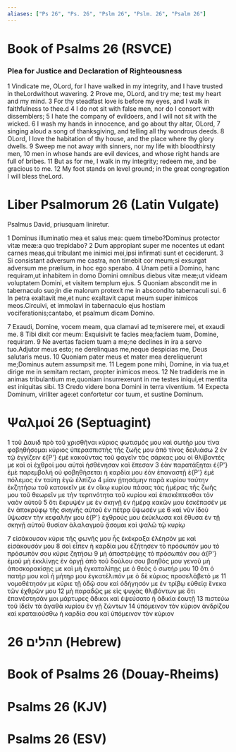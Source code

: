 ```yaml
---
aliases: ["Ps 26", "Ps. 26", "Pslm 26", "Pslm. 26", "Psalm 26"]
---
```



# Book of Psalms 26 (RSVCE)

### Plea for Justice and Declaration of Righteousness
1 Vindicate me, OLord, for I have walked in my integrity, and I have trusted in theLordwithout wavering.
2 Prove me, OLord, and try me; test my heart and my mind.
3 For thy steadfast love is before my eyes, and I walk in faithfulness to thee.d
4 I do not sit with false men, nor do I consort with dissemblers;
5 I hate the company of evildoers, and I will not sit with the wicked.
6 I wash my hands in innocence, and go about thy altar, OLord,
7 singing aloud a song of thanksgiving, and telling all thy wondrous deeds.
8 OLord, I love the habitation of thy house, and the place where thy glory dwells.
9 Sweep me not away with sinners, nor my life with bloodthirsty men,
10 men in whose hands are evil devices, and whose right hands are full of bribes.
11 But as for me, I walk in my integrity; redeem me, and be gracious to me.
12 My foot stands on level ground; in the great congregation I will bless theLord.


# Liber Psalmorum 26 (Latin Vulgate)

 Psalmus David, priusquam liniretur.

1 Dominus illuminatio mea et salus mea: quem timebo?Dominus protector vitæ meæ:a quo trepidabo?
2 Dum appropiant super me nocentes ut edant carnes meas,qui tribulant me inimici mei,ipsi infirmati sunt et ceciderunt.
3 Si consistant adversum me castra, non timebit cor meum;si exsurgat adversum me prælium, in hoc ego sperabo.
4 Unam petii a Domino, hanc requiram,ut inhabitem in domo Domini omnibus diebus vitæ meæ;ut videam voluptatem Domini, et visitem templum ejus.
5 Quoniam abscondit me in tabernaculo suo;in die malorum protexit me in abscondito tabernaculi sui.
6 In petra exaltavit me,et nunc exaltavit caput meum super inimicos meos.Circuivi, et immolavi in tabernaculo ejus hostiam vociferationis;cantabo, et psalmum dicam Domino.

7 Exaudi, Domine, vocem meam, qua clamavi ad te;miserere mei, et exaudi me.
8 Tibi dixit cor meum: Exquisivit te facies mea;faciem tuam, Domine, requiram.
9 Ne avertas faciem tuam a me;ne declines in ira a servo tuo.Adjutor meus esto; ne derelinquas me,neque despicias me, Deus salutaris meus.
10 Quoniam pater meus et mater mea dereliquerunt me;Dominus autem assumpsit me.
11 Legem pone mihi, Domine, in via tua,et dirige me in semitam rectam, propter inimicos meos.
12 Ne tradideris me in animas tribulantium me,quoniam insurrexerunt in me testes iniqui,et mentita est iniquitas sibi.
13 Credo videre bona Domini in terra viventium.
14 Expecta Dominum, viriliter age:et confortetur cor tuum, et sustine Dominum.


# Ψαλμοί 26 (Septuagint)

1 τοῦ Δαυιδ πρὸ τοῦ χρισθῆναι κύριος φωτισμός μου καὶ σωτήρ μου τίνα φοβηθήσομαι κύριος ὑπερασπιστὴς τῆς ζωῆς μου ἀπὸ τίνος δειλιάσω
2 ἐν τῷ ἐγγίζειν ἐ{P'} ἐμὲ κακοῦντας τοῦ φαγεῖν τὰς σάρκας μου οἱ θλίβοντές με καὶ οἱ ἐχθροί μου αὐτοὶ ἠσθένησαν καὶ ἔπεσαν
3 ἐὰν παρατάξηται ἐ{P'} ἐμὲ παρεμβολή οὐ φοβηθήσεται ἡ καρδία μου ἐὰν ἐπαναστῇ ἐ{P'} ἐμὲ πόλεμος ἐν ταύτῃ ἐγὼ ἐλπίζω
4 μίαν ᾐτησάμην παρὰ κυρίου ταύτην ἐκζητήσω τοῦ κατοικεῖν με ἐν οἴκῳ κυρίου πάσας τὰς ἡμέρας τῆς ζωῆς μου τοῦ θεωρεῖν με τὴν τερπνότητα τοῦ κυρίου καὶ ἐπισκέπτεσθαι τὸν ναὸν αὐτοῦ
5 ὅτι ἔκρυψέν με ἐν σκηνῇ ἐν ἡμέρᾳ κακῶν μου ἐσκέπασέν με ἐν ἀποκρύφῳ τῆς σκηνῆς αὐτοῦ ἐν πέτρᾳ ὕψωσέν με
6 καὶ νῦν ἰδοὺ ὕψωσεν τὴν κεφαλήν μου ἐ{P'} ἐχθρούς μου ἐκύκλωσα καὶ ἔθυσα ἐν τῇ σκηνῇ αὐτοῦ θυσίαν ἀλαλαγμοῦ ᾄσομαι καὶ ψαλῶ τῷ κυρίῳ

7 εἰσάκουσον κύριε τῆς φωνῆς μου ἧς ἐκέκραξα ἐλέησόν με καὶ εἰσάκουσόν μου
8 σοὶ εἶπεν ἡ καρδία μου ἐζήτησεν τὸ πρόσωπόν μου τὸ πρόσωπόν σου κύριε ζητήσω
9 μὴ ἀποστρέψῃς τὸ πρόσωπόν σου ἀ{P'} ἐμοῦ μὴ ἐκκλίνῃς ἐν ὀργῇ ἀπὸ τοῦ δούλου σου βοηθός μου γενοῦ μὴ ἀποσκορακίσῃς με καὶ μὴ ἐγκαταλίπῃς με ὁ θεὸς ὁ σωτήρ μου
10 ὅτι ὁ πατήρ μου καὶ ἡ μήτηρ μου ἐγκατέλιπόν με ὁ δὲ κύριος προσελάβετό με
11 νομοθέτησόν με κύριε τῇ ὁδῷ σου καὶ ὁδήγησόν με ἐν τρίβῳ εὐθείᾳ ἕνεκα τῶν ἐχθρῶν μου
12 μὴ παραδῷς με εἰς ψυχὰς θλιβόντων με ὅτι ἐπανέστησάν μοι μάρτυρες ἄδικοι καὶ ἐψεύσατο ἡ ἀδικία ἑαυτῇ
13 πιστεύω τοῦ ἰδεῖν τὰ ἀγαθὰ κυρίου ἐν γῇ ζώντων
14 ὑπόμεινον τὸν κύριον ἀνδρίζου καὶ κραταιούσθω ἡ καρδία σου καὶ ὑπόμεινον τὸν κύριον


# 26 תהלים (Hebrew)


# Book of Psalms 26 (Douay-Rheims)


# Psalms 26 (KJV)


# Psalms 26 (ESV)

